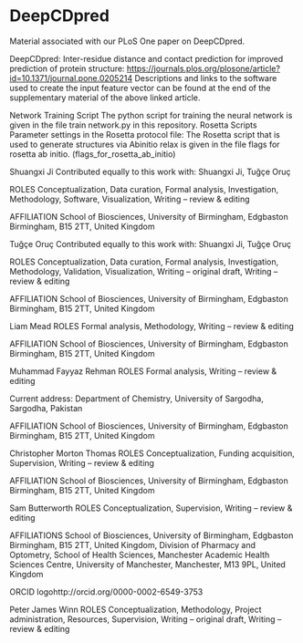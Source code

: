 # DeepCDpred
Material associated with our PLoS One paper on DeepCDpred.

DeepCDpred: Inter-residue distance and contact prediction for improved prediction of protein structure:
https://journals.plos.org/plosone/article?id=10.1371/journal.pone.0205214
Descriptions and links to the software used to create the input feature vector can be found at the end of the supplementary material of the above linked article.

Network Training Script 
The python script for training the neural network is given in the file train network.py in this repository.
Rosetta Scripts
Parameter settings in the Rosetta protocol file: The Rosetta script that is used
to generate structures via Abinitio relax is given in the file flags for rosetta ab initio. (flags_for_rosetta_ab_initio)

Shuangxi Ji
Contributed equally to this work with: Shuangxi Ji, Tuğçe Oruç

ROLES Conceptualization, Data curation, Formal analysis, Investigation, Methodology, Software, Visualization, Writing – review & editing

AFFILIATION School of Biosciences, University of Birmingham, Edgbaston Birmingham, B15 2TT, United Kingdom

Tuğçe Oruç
Contributed equally to this work with: Shuangxi Ji, Tuğçe Oruç

ROLES Conceptualization, Data curation, Formal analysis, Investigation, Methodology, Validation, Visualization, Writing – original draft, Writing – review & editing

AFFILIATION School of Biosciences, University of Birmingham, Edgbaston Birmingham, B15 2TT, United Kingdom

Liam Mead
ROLES Formal analysis, Methodology, Writing – review & editing

AFFILIATION School of Biosciences, University of Birmingham, Edgbaston Birmingham, B15 2TT, United Kingdom

Muhammad Fayyaz Rehman
ROLES Formal analysis, Writing – review & editing

Current address: Department of Chemistry, University of Sargodha, Sargodha, Pakistan

AFFILIATION School of Biosciences, University of Birmingham, Edgbaston Birmingham, B15 2TT, United Kingdom

Christopher Morton Thomas
ROLES Conceptualization, Funding acquisition, Supervision, Writing – review & editing

AFFILIATION School of Biosciences, University of Birmingham, Edgbaston Birmingham, B15 2TT, United Kingdom

Sam Butterworth
ROLES Conceptualization, Supervision, Writing – review & editing

AFFILIATIONS School of Biosciences, University of Birmingham, Edgbaston Birmingham, B15 2TT, United Kingdom, Division of Pharmacy and Optometry, School of Health Sciences, Manchester Academic Health Sciences Centre, University of Manchester, Manchester, M13 9PL, United Kingdom

ORCID logohttp://orcid.org/0000-0002-6549-3753

Peter James Winn
ROLES Conceptualization, Methodology, Project administration, Resources, Supervision, Writing – original draft, Writing – review & editing
